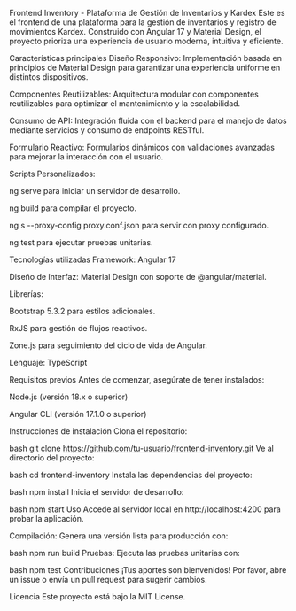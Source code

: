 Frontend Inventory - Plataforma de Gestión de Inventarios y Kardex
Este es el frontend de una plataforma para la gestión de inventarios y registro de movimientos Kardex. 
Construido con Angular 17 y Material Design, el proyecto prioriza una experiencia de usuario moderna, intuitiva y eficiente.

Características principales
Diseño Responsivo: Implementación basada en principios de Material Design para garantizar una experiencia uniforme en distintos dispositivos.

Componentes Reutilizables: Arquitectura modular con componentes reutilizables para optimizar el mantenimiento y la escalabilidad.

Consumo de API: Integración fluida con el backend para el manejo de datos mediante servicios y consumo de endpoints RESTful.

Formulario Reactivo: Formularios dinámicos con validaciones avanzadas para mejorar la interacción con el usuario.

Scripts Personalizados:

ng serve para iniciar un servidor de desarrollo.

ng build para compilar el proyecto.

ng s --proxy-config proxy.conf.json para servir con proxy configurado.

ng test para ejecutar pruebas unitarias.

Tecnologías utilizadas
Framework: Angular 17

Diseño de Interfaz: Material Design con soporte de @angular/material.

Librerías:

Bootstrap 5.3.2 para estilos adicionales.

RxJS para gestión de flujos reactivos.

Zone.js para seguimiento del ciclo de vida de Angular.

Lenguaje: TypeScript

Requisitos previos
Antes de comenzar, asegúrate de tener instalados:

Node.js (versión 18.x o superior)

Angular CLI (versión 17.1.0 o superior)

Instrucciones de instalación
Clona el repositorio:

bash
git clone https://github.com/tu-usuario/frontend-inventory.git
Ve al directorio del proyecto:

bash
cd frontend-inventory
Instala las dependencias del proyecto:

bash
npm install
Inicia el servidor de desarrollo:

bash
npm start
Uso
Accede al servidor local en http://localhost:4200 para probar la aplicación.

Compilación: Genera una versión lista para producción con:

bash
npm run build
Pruebas: Ejecuta las pruebas unitarias con:

bash
npm test
Contribuciones
¡Tus aportes son bienvenidos! Por favor, abre un issue o envía un pull request para sugerir cambios.

Licencia
Este proyecto está bajo la MIT License.
